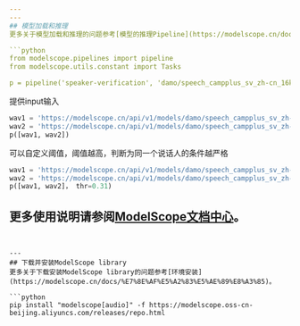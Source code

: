 ```yaml
---
---
## 模型加载和推理
更多关于模型加载和推理的问题参考[模型的推理Pipeline](https://modelscope.cn/docs/%E6%A8%A1%E5%9E%8B%E7%9A%84%E6%8E%A8%E7%90%86Pipeline)。

```python
from modelscope.pipelines import pipeline
from modelscope.utils.constant import Tasks

p = pipeline('speaker-verification', 'damo/speech_campplus_sv_zh-cn_16k-common')
```

提供input输入
```python
wav1 = 'https://modelscope.cn/api/v1/models/damo/speech_campplus_sv_zh-cn_16k-common/repo?Revision=master&FilePath=examples/speaker1_a_cn_16k.wav'
wav2 = 'https://modelscope.cn/api/v1/models/damo/speech_campplus_sv_zh-cn_16k-common/repo?Revision=master&FilePath=examples/speaker1_b_cn_16k.wav'
p([wav1, wav2])
```

可以自定义阈值，阈值越高，判断为同一个说话人的条件越严格
```python
wav1 = 'https://modelscope.cn/api/v1/models/damo/speech_campplus_sv_zh-cn_16k-common/repo?Revision=master&FilePath=examples/speaker1_a_cn_16k.wav'
wav2 = 'https://modelscope.cn/api/v1/models/damo/speech_campplus_sv_zh-cn_16k-common/repo?Revision=master&FilePath=examples/speaker1_b_cn_16k.wav'
p([wav1, wav2]， thr=0.31)
```

更多使用说明请参阅[ModelScope文档中心](http://www.modelscope.cn/#/docs)。
---
```


---
## 下载并安装ModelScope library
更多关于下载安装ModelScope library的问题参考[环境安装](https://modelscope.cn/docs/%E7%8E%AF%E5%A2%83%E5%AE%89%E8%A3%85)。

```python
pip install "modelscope[audio]" -f https://modelscope.oss-cn-beijing.aliyuncs.com/releases/repo.html
```